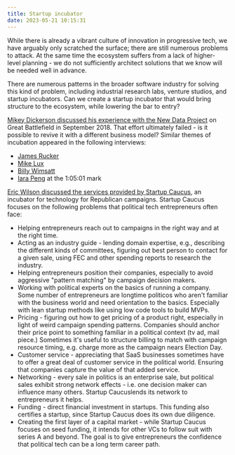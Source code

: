 ```yaml
---
title: Startup incubator
date: 2023-05-21 10:15:31
---
```


While there is already a vibrant culture of innovation in progressive tech, we have arguably only scratched the surface; there are still numerous problems to attack. At the same time the ecosystem suffers from a lack of higher-level planning - we do not sufficiently architect solutions that we know will be needed well in advance.

There are numerous patterns in the broader software industry for solving this kind of problem, including industrial research labs, venture studios, and startup incubators. Can we create a startup incubator that would bring structure to the ecosystem, while lowering the bar to entry?

[Mikey Dickerson discussed his experience with the New Data Project](https://www.resistancedashboard.com/node/452) on Great Battlefield in September 2018. That effort ultimately failed - is it possible to revive it with a different business model? Similar themes of incubation appeared in the following interviews:

* [James Rucker](https://www.resistancedashboard.com/node/622)
* [Mike Lux](https://www.resistancedashboard.com/node/469)
* [Billy Wimsatt](https://www.resistancedashboard.com/node/563)
* [Iara Peng](https://www.resistancedashboard.com/node/666) at the 1:05:01 mark

[Eric Wilson discussed the services provided by Startup Caucus](https://podcast.startupcaucus.com/1833138/10942965-how-startup-caucus-helps-entrepreneurs-succeed-audio-diary), an incubator for technology for Republican campaigns. Startup Caucus focuses on the following problems that political tech entrepreneurs often face:

* Helping entrepreneurs reach out to campaigns in the right way and at the right time.
* Acting as an industry guide - lending domain expertise, e.g., describing the different kinds of committees, figuring out best person to contact for a given sale, using FEC and other spending reports to research the industry.
* Helping entrepreneurs position their companies, especially to avoid aggressive "pattern matching" by campaign decision makers.
* Working with political experts on the basics of running a company. Some number of entrepreneurs are longtime politicos who aren't familiar with the business world and need orientation to the basics. Especially with lean startup methods like using low code tools to build MVPs.
* Pricing - figuring out how to get pricing of a product right, especially in light of weird campaign spending patterns. Companies should anchor their price point to something familiar in a political context (tv ad, mail piece.) Sometimes it's useful to structure billing to match with campaign resource timing, e.g. charge more as the campaign nears Election Day.
* Customer service - appreciating that SaaS businesses sometimes have to offer a great deal of customer service in the political world. Ensuring that companies capture the value of that added service.
* Networking - every sale in politics is an enterprise sale, but political sales exhibit strong network effects - i.e. one decision maker can influence many others. Startup Caucuslends its network to entrepreneurs it helps.
* Funding - direct financial investment in startups. This funding also certifies a startup, since Startup Caucus does its own due diligence.
* Creating the first layer of a capital market - while Startup Caucus focuses on seed funding, it intends for other VCs to follow suit with series A and beyond. The goal is to give entrepreneurs the confidence that political tech can be a long term career path.